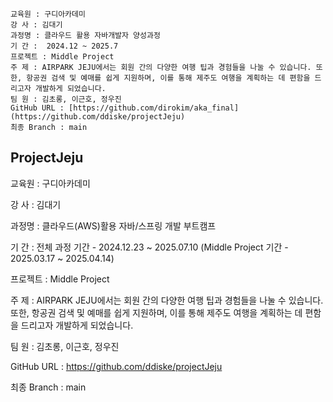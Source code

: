 ```
교육원 : 구디아카데미
강 사 : 김대기
과정명 : 클라우드 활용 자바개발자 양성과정
기 간 :  2024.12 ~ 2025.7
프로젝트 : Middle Project
주 제 : AIRPARK JEJU에서는 회원 간의 다양한 여행 팁과 경험들을 나눌 수 있습니다. 또한, 항공권 검색 및 예매를 쉽게 지원하며, 이를 통해 제주도 여행을 계획하는 데 편함을 드리고자 개발하게 되었습니다.
팀 원 : 김초롱, 이근호, 정우진
GitHub URL : [https://github.com/dirokim/aka_final](https://github.com/ddiske/projectJeju)
최종 Branch : main
```

## ProjectJeju

교육원   : 구디아카데미

강  사   : 김대기

과정명   : 클라우드(AWS)활용 자바/스프링 개발 부트캠프

기  간   : 전체 과정 기간 - 2024.12.23 ~ 2025.07.10 (Middle Project 기간 - 2025.03.17 ~ 2025.04.14)

프로젝트 : Middle Project

주  제   : AIRPARK JEJU에서는 회원 간의 다양한 여행 팁과 경험들을 나눌 수 있습니다. 또한, 항공권 검색 및 예매를 쉽게 지원하며, 이를 통해 제주도 여행을 계획하는 데 편함을 드리고자 개발하게 되었습니다.

팀  원   : 김초롱, 이근호, 정우진

GitHub URL  : https://github.com/ddiske/projectJeju

최종 Branch : main
